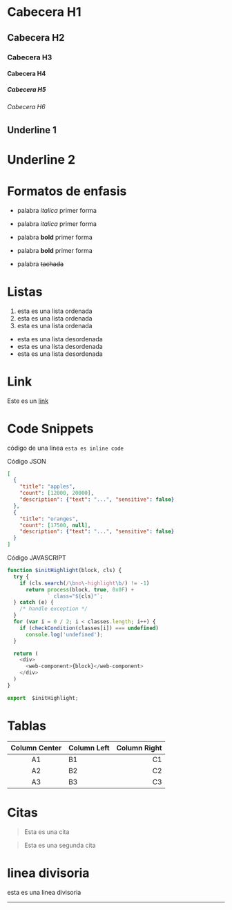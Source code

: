 # Cabecera H1
## Cabecera H2
### Cabecera H3
#### Cabecera H4
##### Cabecera H5
###### Cabecera H6

Underline 1
------------
Underline 2
============

# Formatos de enfasis
- palabra *italica* primer forma
- palabra _italica_ primer forma

- palabra __bold__ primer forma
- palabra **bold** primer forma

- palabra ~~tachada~~

# Listas
1. esta es una lista ordenada
1. esta es una lista ordenada
1. esta es una lista ordenada

* esta es una lista desordenada
* esta es una lista desordenada
* esta es una lista desordenada

# Link
Este es un [link](http://www.google.com)

# Code Snippets

código de una linea
`esta es inline code`

Código JSON
```JSON
[
  {
    "title": "apples",
    "count": [12000, 20000],
    "description": {"text": "...", "sensitive": false}
  },
  {
    "title": "oranges",
    "count": [17500, null],
    "description": {"text": "...", "sensitive": false}
  }
]
```
Código JAVASCRIPT
```Javascript
function $initHighlight(block, cls) {
  try {
    if (cls.search(/\bno\-highlight\b/) != -1)
      return process(block, true, 0x0F) +
             ` class="${cls}"`;
  } catch (e) {
    /* handle exception */
  }
  for (var i = 0 / 2; i < classes.length; i++) {
    if (checkCondition(classes[i]) === undefined)
      console.log('undefined');
  }

  return (
    <div>
      <web-component>{block}</web-component>
    </div>
  )
}

export  $initHighlight;
```

# Tablas
Column Center | Column Left | Column Right
:---------: |:----------|---------:
 A1         | B1        | C1
 A2         | B2        | C2
 A3         | B3        | C3

# Citas
> Esta es una cita

> Esta es una segunda cita

# linea divisoria

esta es una linea divisoria
***


